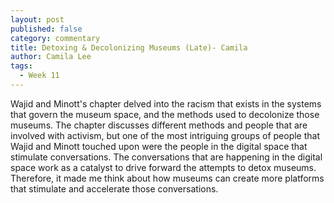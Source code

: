 ```yaml
---
layout: post
published: false
category: commentary
title: Detoxing & Decolonizing Museums (Late)- Camila
author: Camila Lee
tags:
  - Week 11
---
```

Wajid and Minott's chapter delved into the racism that exists in the systems that govern the museum space, and the methods used to decolonize those museums. The chapter discusses different methods and people that are involved with activism, but one of the most intriguing groups of people that Wajid and Minott touched upon were the people in the digital space that stimulate conversations. The conversations that are happening in the digital space work as a catalyst to drive forward the attempts to detox museums. Therefore, it made me think about how museums can create more platforms that stimulate and accelerate those conversations.


